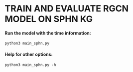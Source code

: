 # TRAIN AND EVALUATE RGCN MODEL ON SPHN KG
#### Run the model with the time information:
```
python3 main_sphn.py
```
#### Help for other options:
```
python3 main_sphn.py -h
```
